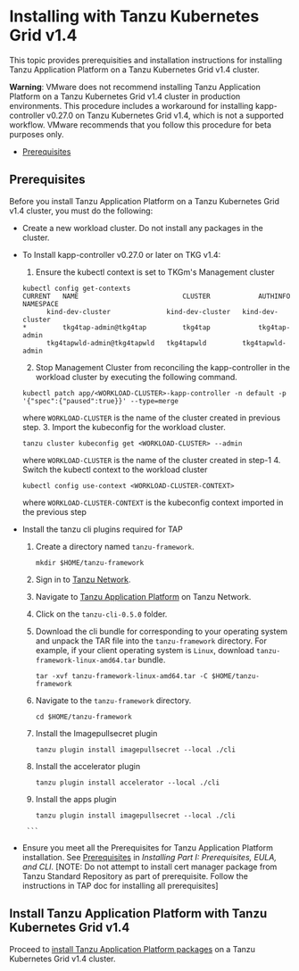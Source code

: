 # <a id='installing-tkg'></a> Installing with Tanzu Kubernetes Grid v1.4

This topic provides prerequisities and installation instructions for installing Tanzu Application Platform on a Tanzu Kubernetes Grid v1.4 cluster.

**Warning**: VMware does not recommend installing Tanzu Application Platform on a Tanzu Kubernetes Grid v1.4 cluster in production environments. This procedure includes a workaround for installing kapp-controller v0.27.0 on Tanzu Kubernetes Grid v1.4, which is not a supported workflow. VMware recommends that you follow this procedure for beta purposes only. 

+ [Prerequisites](#prereqs)

## <a id='prereqs'></a>Prerequisites

Before you install Tanzu Application Platform on a Tanzu Kubernetes Grid v1.4 cluster, you must do the following:
- Create a new workload cluster. Do not install any packages in the cluster.

- To Install kapp-controller v0.27.0 or later on TKG v1.4:
	1. Ensure the kubectl context is set to TKGm's Management cluster
	```
	kubectl config get-contexts
	CURRENT   NAME                          CLUSTER            AUTHINFO           NAMESPACE
		  kind-dev-cluster              kind-dev-cluster   kind-dev-cluster
	*         tkg4tap-admin@tkg4tap         tkg4tap            tkg4tap-admin
		  tkg4tapwld-admin@tkg4tapwld   tkg4tapwld         tkg4tapwld-admin
	```
	2. Stop Management Cluster from reconciling the kapp-controller in the workload cluster by executing the following command.
	```
	kubectl patch app/<WORKLOAD-CLUSTER>-kapp-controller -n default -p '{"spec":{"paused":true}}' --type=merge
	```
	where `WORKLOAD-CLUSTER` is the name of the cluster created in previous step.
	3. Import the kubeconfig for the workload cluster.
	```
	tanzu cluster kubeconfig get <WORKLOAD-CLUSTER> --admin
	```
	where `WORKLOAD-CLUSTER` is the name of the cluster created in step-1
	4.  Switch the kubectl context to the workload cluster
	```
	kubectl config use-context <WORKLOAD-CLUSTER-CONTEXT>
	```
	where `WORKLOAD-CLUSTER-CONTEXT` is the kubeconfig context imported in the previous step
- Install the tanzu cli plugins required for TAP
	1. Create a directory named `tanzu-framework`.
	   ```
	   mkdir $HOME/tanzu-framework
	   ```
	2. Sign in to [Tanzu Network](https://network.tanzu.vmware.com).

	3. Navigate to [Tanzu Application Platform](https://network.tanzu.vmware.com/products/tanzu-application-platform/) on Tanzu Network.

	4. Click on the `tanzu-cli-0.5.0` folder.

	5. Download the cli bundle for corresponding to your operating system and unpack the TAR file into the `tanzu-framework` directory.
	   For example, if your client operating system is `Linux`, download `tanzu-framework-linux-amd64.tar` bundle.
	   ```
	   tar -xvf tanzu-framework-linux-amd64.tar -C $HOME/tanzu-framework
	   ```
	6. Navigate to the `tanzu-framework` directory.
	   ```
	   cd $HOME/tanzu-framework
	   ```
	8. Install the Imagepullsecret plugin
	   ```
	   tanzu plugin install imagepullsecret --local ./cli
	   ```
	9. Install the accelerator plugin
	   ```
	   tanzu plugin install accelerator --local ./cli
	   ```
	10. Install the apps plugin
	    ```
	    tanzu plugin install imagepullsecret --local ./cli
	   ```

-  Ensure you meet all the Prerequisites for Tanzu Application Platform installation. See [Prerequisites](install-general.html#prerequisites-0) in _Installing Part I: Prerequisites, EULA, and CLI_.
[NOTE: Do not attempt to install cert manager package from Tanzu Standard Repository as part of prerequisite. Follow the instructions in TAP doc for installing all prerequisites]
## <a id='install'></a> Install Tanzu Application Platform with Tanzu Kubernetes Grid v1.4

Proceed to [install Tanzu Application Platform packages](install.md) on a Tanzu Kubernetes Grid v1.4 cluster.

